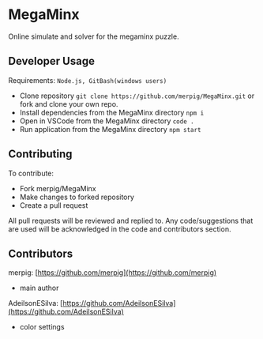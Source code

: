 # MegaMinx

Online simulate and solver for the megaminx puzzle.

## Developer Usage

Requirements: ```Node.js, GitBash(windows users)```

- Clone repository ```git clone https://github.com/merpig/MegaMinx.git``` or fork and clone your own repo.
- Install dependencies from the MegaMinx directory ```npm i```
- Open in VSCode from the MegaMinx directory ```code .```
- Run application from the MegaMinx directory ```npm start```

## Contributing

To contribute:

- Fork merpig/MegaMinx
- Make changes to forked repository
- Create a pull request

All pull requests will be reviewed and replied to. Any code/suggestions that are used will be acknowledged in the code and contributors section.

## Contributors

merpig: [https://github.com/merpig](https://github.com/merpig)
- main author

AdeilsonESilva: [https://github.com/AdeilsonESilva](https://github.com/AdeilsonESilva)
- color settings